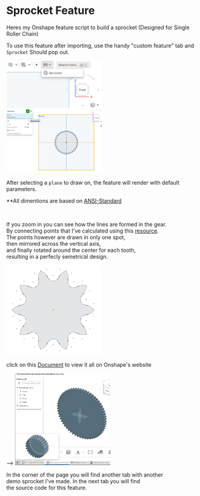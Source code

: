 # Sprocket Feature
Heres my Onshape feature script to build a sprocket
(Designed for Single Roller Chain)


To use this feature after importing, use the handy "custom feature" tab and `Sprocket` Should pop out.

<img src="https://github.com/rpeepz/SprocketFeature/blob/master/Feature.PNG?raw=trueG" title="Feature" min-width=500px  width="50%"/>
<img src="https://github.com/rpeepz/SprocketFeature/blob/master/FeatureOptions.PNG?raw=true" title="Options" max-width=500px width="50%" />

After selecting a `plane` to draw on, the feature will render with default parameters.

**All dimentions are based on [ANSI-Standard] 

<br>

If you zoom in you can see how the lines are formed in the gear. <br>
By connecting points that I've calculated using this [resource]. <br>
The points however are drawn in only one spot, <br>
then mirrored across the vertical axis, <br>
and finally rotated around the center for each tooth, <br>
resulting in a perfecly semetrical design.

<img src="https://github.com/rpeepz/SprocketFeature/blob/master/Points.PNG?raw=true" title="Points" max-width=500px width="50%"/>

<br>

click on this [Document] to view it all on Onshape's website

 -->
<img src="https://github.com/rpeepz/SprocketFeature/blob/master/view.PNG?raw=true" title="More tabs" max-width=500px width="50%"/>

In the corner of the page you will find another tab with another <br> 
demo sprocket I've made. In the next tab you will find <br>
the source code for this feature.


[ANSI-Standard]: https://www.ametric.com/images/document/Chain-RollerANSI-Standard.pdf "chain pdf"
[resource]: https://www.efficientplantmag.com/2012/05/the-basics-of-roller-chain-sprockets/ "pitch spec"
[Document]: https://cad.onshape.com/documents/e0933a917c8cf13576856a5e/w/756f9a964942e6739c52bda3/e/a32918e98fc69173b9435ddb "Public Document"
